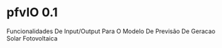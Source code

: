# pfvIO 0.1

Funcionalidades De Input/Output Para O Modelo De Previsão De Geracao Solar Fotovoltaica

